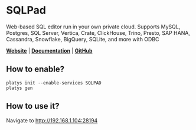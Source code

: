 # SQLPad

Web-based SQL editor run in your own private cloud. Supports MySQL, Postgres, SQL Server, Vertica, Crate, ClickHouse, Trino, Presto, SAP HANA, Cassandra, Snowflake, BigQuery, SQLite, and more with ODBC 

**[Website](https://getsqlpad.com/#/)** | **[Documentation](https://getsqlpad.com/#/)** | **[GitHub](https://github.com/sqlpad/sqlpad)**

## How to enable?

```
platys init --enable-services SQLPAD
platys gen
```

## How to use it?

Navigate to <http://192.168.1.104:28194>